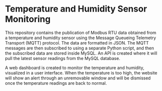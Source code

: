# Temperature and Humidity Sensor Monitoring

This repository contains the publication of Modbus RTU data obtained from a temperature and humidity sensor using the Message Queueing Telemetry Transport (MQTT) protocol. The data are formatted in JSON. The MQTT messages are then subscribed to using a separate Python script, and then the subscribed data are stored inside MySQL. An API is created where it will pull the latest sensor readings from the MySQL database.

A web dashboard is created to monitor the temperature and humidity, visualized in a user interface. When the temperature is too high, the website will show an alert through an unremovable window and will be dismissed once the temperature readings are back to normal.
